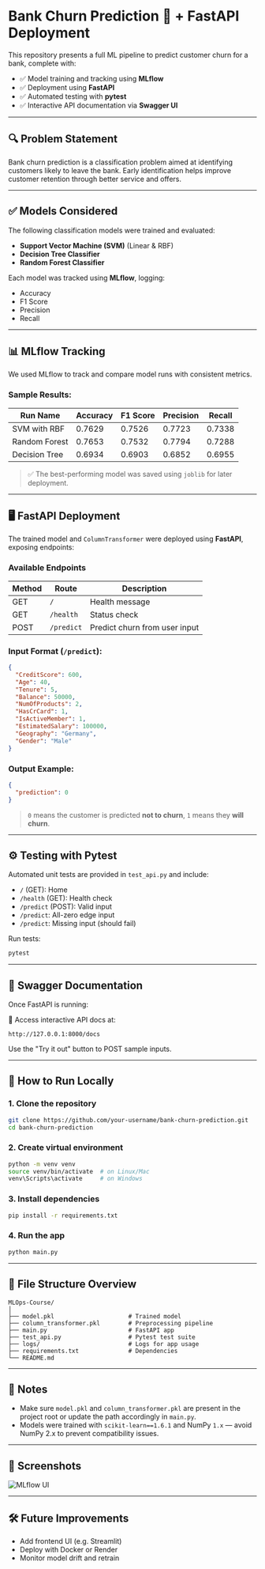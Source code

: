 # Bank Churn Prediction 🏦 + FastAPI Deployment

This repository presents a full ML pipeline to predict customer churn for a bank, complete with:

- ✅ Model training and tracking using **MLflow**
- ✅ Deployment using **FastAPI**
- ✅ Automated testing with **pytest**
- ✅ Interactive API documentation via **Swagger UI**

---

## 🔍 Problem Statement

Bank churn prediction is a classification problem aimed at identifying customers likely to leave the bank. Early identification helps improve customer retention through better service and offers.

---

## ✅ Models Considered

The following classification models were trained and evaluated:

- **Support Vector Machine (SVM)** (Linear & RBF)
- **Decision Tree Classifier**
- **Random Forest Classifier**

Each model was tracked using **MLflow**, logging:

- Accuracy
- F1 Score
- Precision
- Recall

---

## 📊 MLflow Tracking

We used MLflow to track and compare model runs with consistent metrics.

### Sample Results:

| Run Name            | Accuracy | F1 Score | Precision | Recall |
|---------------------|----------|----------|-----------|--------|
| SVM with RBF        | 0.7629   | 0.7526   | 0.7723    | 0.7338 |
| Random Forest       | 0.7653   | 0.7532   | 0.7794    | 0.7288 |
| Decision Tree       | 0.6934   | 0.6903   | 0.6852    | 0.6955 |

> ✅ The best-performing model was saved using `joblib` for later deployment.

---

## 🖥️ FastAPI Deployment

The trained model and `ColumnTransformer` were deployed using **FastAPI**, exposing endpoints:

### Available Endpoints

| Method | Route        | Description                     |
|--------|--------------|---------------------------------|
| GET    | `/`          | Health message                  |
| GET    | `/health`    | Status check                    |
| POST   | `/predict`   | Predict churn from user input   |

### Input Format (`/predict`):

```json
{
  "CreditScore": 600,
  "Age": 40,
  "Tenure": 5,
  "Balance": 50000,
  "NumOfProducts": 2,
  "HasCrCard": 1,
  "IsActiveMember": 1,
  "EstimatedSalary": 100000,
  "Geography": "Germany",
  "Gender": "Male"
}
```

### Output Example:

```json
{
  "prediction": 0
}
```

> `0` means the customer is predicted **not to churn**, `1` means they **will churn**.

---

## ⚙️ Testing with Pytest

Automated unit tests are provided in `test_api.py` and include:

- `/` (GET): Home
- `/health` (GET): Health check
- `/predict` (POST): Valid input
- `/predict`: All-zero edge input
- `/predict`: Missing input (should fail)

Run tests:

```bash
pytest
```

---

## 🧪 Swagger Documentation

Once FastAPI is running:

📄 Access interactive API docs at:

```
http://127.0.0.1:8000/docs
```

Use the "Try it out" button to POST sample inputs.

---

## 🚀 How to Run Locally

### 1. Clone the repository

```bash
git clone https://github.com/your-username/bank-churn-prediction.git
cd bank-churn-prediction
```

### 2. Create virtual environment

```bash
python -m venv venv
source venv/bin/activate  # on Linux/Mac
venv\Scripts\activate     # on Windows
```

### 3. Install dependencies

```bash
pip install -r requirements.txt
```

### 4. Run the app

```bash
python main.py
```

---

## 📁 File Structure Overview

```
MLOps-Course/
│
├── model.pkl                     # Trained model
├── column_transformer.pkl        # Preprocessing pipeline
├── main.py                       # FastAPI app
├── test_api.py                   # Pytest test suite
├── logs/                         # Logs for app usage
├── requirements.txt              # Dependencies
└── README.md
```

---

## 📌 Notes

- Make sure `model.pkl` and `column_transformer.pkl` are present in the project root or update the path accordingly in `main.py`.
- Models were trained with `scikit-learn==1.6.1` and NumPy `1.x` — avoid NumPy 2.x to prevent compatibility issues.

---

## 📸 Screenshots

![MLflow UI](https://github.com/user-attachments/assets/fca6dd6e-c4d7-4975-a38c-f53b49590f3c)

---

## 🛠️ Future Improvements

- Add frontend UI (e.g. Streamlit)
- Deploy with Docker or Render
- Monitor model drift and retrain

